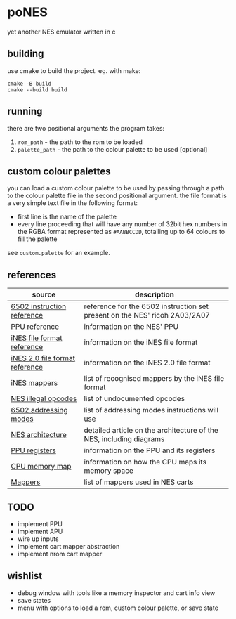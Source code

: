 # poNES
yet another NES emulator written in c

## building
use cmake to build the project. eg. with make:

```
cmake -B build
cmake --build build
```

## running
there are two positional arguments the program takes:

1. `rom_path` - the path to the rom to be loaded
2. `palette_path` - the path to the colour palette to be used [optional]

## custom colour palettes
you can load a custom colour palette to be used by passing through a path to the colour palette file in the second
positional argument. the file format is a very simple text file in the following format:

- first line is the name of the palette
- every line proceeding that will have any number of 32bit hex numbers in the RGBA format represented as `#AABBCCDD`,
  totalling up to 64 colours to fill the palette

see `custom.palette` for an example.

## references
| source | description |
|---|---|
| [6502 instruction reference](https://www.nesdev.org/obelisk-6502-guide/reference.html) | reference for the 6502 instruction set present on the NES' ricoh 2A03/2A07 |
| [PPU reference](https://www.nesdev.org/wiki/PPU) | information on the NES' PPU |
| [iNES file format reference](https://www.nesdev.org/wiki/INES) | information on the iNES file format |
| [iNES 2.0 file format reference](https://www.nesdev.org/wiki/NES_2.0) | information on the iNES 2.0 file format |
| [iNES mappers](https://www.nesdev.org/wiki/Mapper#iNES_1.0_mapper_grid) | list of recognised mappers by the iNES file format |
| [NES illegal opcodes](https://www.nesdev.org/wiki/CPU_unofficial_opcodes) | list of undocumented opcodes |
| [6502 addressing modes](https://www.nesdev.org/obelisk-6502-guide/addressing.html) | list of addressing modes instructions will use |
| [NES architecture](https://www.copetti.org/writings/consoles/nes/) | detailed article on the architecture of the NES, including diagrams |
| [PPU registers](https://www.nesdev.org/wiki/PPU_registers) | information on the PPU and its registers |
| [CPU memory map](https://www.nesdev.org/wiki/CPU_memory_map) | information on how the CPU maps its memory space |
| [Mappers](https://www.nesdev.org/wiki/Mapper) | list of mappers used in NES carts |

## TODO
- implement PPU
- implement APU
- wire up inputs 
- implement cart mapper abstraction
- implement nrom cart mapper

## wishlist
- debug window with tools like a memory inspector and cart info view
- save states
- menu with options to load a rom, custom colour palette, or save state
